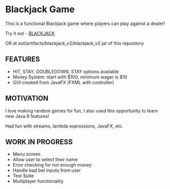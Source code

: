 # Blackjack Game
This is a functional Blackjack game where players can play against a dealer!

Try it out - [BLACKJACK](https://www.dropbox.com/s/wqun0uqdkznavs0/blackjack_v2.jar?dl=0)

OR at out/artifacts/blackjack_v2/blackjack_v2.jar of this repository

## FEATURES
* HIT, STAY, DOUBLEDOWN, STAY options available
* Money System: start with $100, minimum wager is $10
* GUI created from JavaFX (FXML with controller)

## MOTIVATION
I love making random games for fun, I also used this opportunity to learn new Java 8 features!

Had fun with streams, lambda expressions, JavaFX, etc.

## WORK IN PROGRESS
* Menu screen
* Allow user to select their name
* Error checking for not enough money
* Handle bad bet inputs from user
* Test Suite
* Multiplayer functionality
